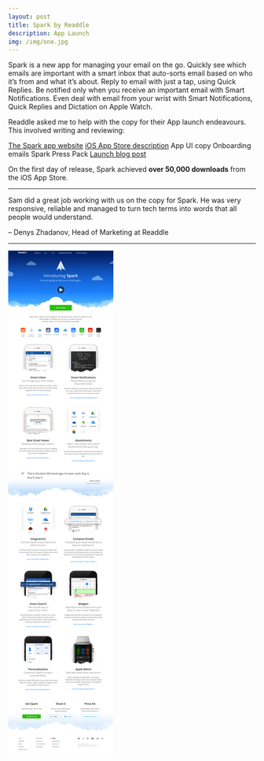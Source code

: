 ```yaml
---
layout: post
title: Spark by Readdle
description: App Launch
img: /img/one.jpg
---
```


Spark is a new app for managing your email on the go. Quickly see which emails are important with a smart inbox that auto-sorts email based on who it’s from and what it’s about. Reply to email with just a tap, using Quick Replies. Be notified only when you receive an important email with Smart Notifications. Even deal with email from your wrist with Smart Notifications, Quick Replies and Dictation on Apple Watch.

Readdle asked me to help with the copy for their App launch endeavours. This involved writing and reviewing:

[The Spark app website](https://readdle.com/products/spark)
[iOS App Store description](https://itunes.apple.com/gb/app/spark-fast-smart-email-for/id997102246?mt=8)
App UI copy
Onboarding emails
Spark Press Pack
[Launch blog post](https://readdle.com/blog/2015/05/introducing-spark/)

On the first day of release, Spark achieved **over 50,000 downloads** from the iOS App Store.

---

Sam did a great job working with us on the copy for Spark. He was very responsive, reliable and managed to turn tech terms into words that all people would understand.

– Denys Zhadanov, Head of Marketing at Readdle

---

<img src="/img/readdle_com_products_spark.png">
 